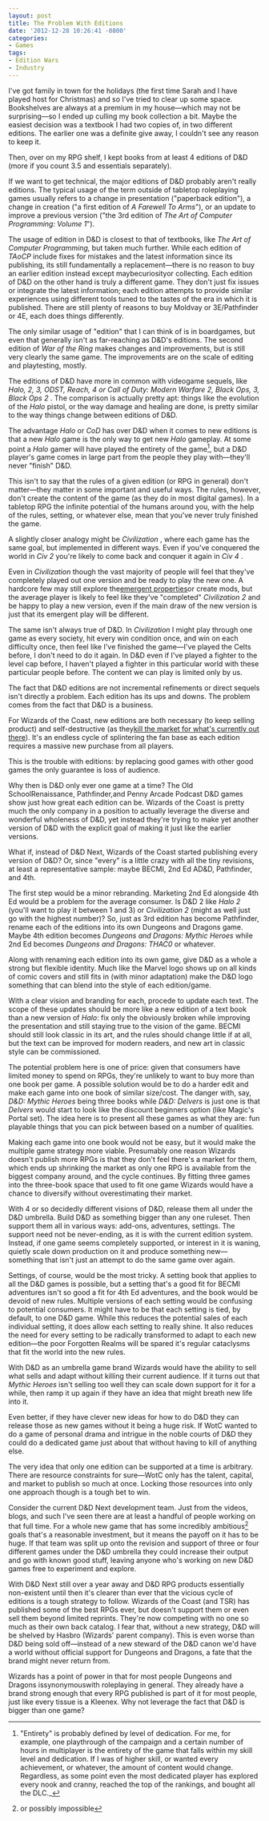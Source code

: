 ```yaml
---
layout: post
title: The Problem With Editions
date: '2012-12-28 10:26:41 -0800'
categories:
- Games
tags:
- Edition Wars
- Industry
---
```

I've got family in town for the holidays (the first time Sarah and I have played host for Christmas) and so I've tried to clear up some space. Bookshelves are always at a premium in my house—which may not be surprising—so I ended up culling my book collection a bit. Maybe the easiest decision was a textbook I had two copies of, in two different editions. The earlier one was a definite give away, I couldn't see any reason to keep it.

Then, over on my RPG shelf, I kept books from at least 4 editions of D&D (more if you count 3.5 and essentials separately).

If we want to get technical, the major editions of D&D probably aren't really editions. The typical usage of the term outside of tabletop roleplaying games usually refers to a change in presentation ("paperback edition"), a change in creation ("a first edition of _A Farewell To Arms_"), or an update to improve a previous version ("the 3rd edition of _The Art of Computer Programming: Volume 1_").

The usage of edition in D&D is closest to that of textbooks, like _The Art of Computer Programming,_ but taken much further. While each edition of _TAoCP_ include fixes for mistakes and the latest information since its publishing, its still fundamentally a replacement—there is no reason to buy an earlier edition instead except maybecuriosityor collecting. Each edition of D&D on the other hand is truly a different game. They don't just fix issues or integrate the latest information; each edition attempts to provide similar experiences using different tools tuned to the tastes of the era in which it is published. There are still plenty of reasons to buy Moldvay or 3E/Pathfinder or 4E, each does things differently.

The only similar usage of "edition" that I can think of is in boardgames, but even that generally isn't as far-reaching as D&D's editions. The second edition of _War of the Ring_ makes changes and improvements, but is still very clearly the same game. The improvements are on the scale of editing and playtesting, mostly.

The editions of D&D have more in common with videogame sequels, like _Halo, 2, 3, ODST, Reach, 4 or _Call of Duty: Modern Warfare_ 2, Black Ops, 3, Black Ops 2_ . The comparison is actually pretty apt: things like the evolution of the _Halo_ pistol, or the way damage and healing are done, is pretty similar to the way things change between editions of D&D.

The advantage _Halo_ or _CoD_ has over D&D when it comes to new editions is that a new _Halo_ game is the only way to get new _Halo_ gameplay. At some point a _Halo_ gamer will have played the entirety of the game[^1], but a D&D player's game comes in large part from the people they play with—they'll never "finish" D&D.

This isn't to say that the rules of a given edition (or RPG in general) don't matter—they matter in some important and useful ways. The rules, however, don't create the content of the game (as they do in most digital games). In a tabletop RPG the infinite potential of the humans around you, with the help of the rules, setting, or whatever else, mean that you've never truly finished the game.

A slightly closer analogy might be _Civilization_ , where each game has the same goal, but implemented in different ways. Even if you've conquered the world in _Civ 2_ you're likely to come back and conquer it again in _Civ 4_ .

Even in _Civilization_ though the vast majority of people will feel that they've completely played out one version and be ready to play the new one. A hardcore few may still explore the<a href="http://articles.washingtonpost.com/2012-06-18/business/35461423_1_reddit-gods-and-kings-diablo-iii">emergent properties</a>or create mods, but the average player is likely to feel like they've "completed" _Civilization 2_ and be happy to play a new version, even if the main draw of the new version is just that its emergent play will be different.

The same isn't always true of D&D. In _Civilization_ I might play through one game as every society, hit every win condition once, and win on each difficulty once, then feel like I've finished the game—I've played the Celts before, I don't need to do it again. In D&D even if I've played a fighter to the level cap before, I haven't played a fighter in this particular world with these particular people before. The content we can play is limited only by us.

The fact that D&D editions are not incremental refinements or direct sequels isn't directly a problem. Each edition has its ups and downs. The problem comes from the fact that D&D is a business.

For Wizards of the Coast, new editions are both necessary (to keep selling product) and self-destructive (as they<a href="http://critical-hits.com/2012/12/07/the-exaggerated-death-of-4th-edition/">kill the market for what's currently out there</a>). It's an endless cycle of splintering the fan base as each edition requires a massive new purchase from all players.

This is the trouble with editions: by replacing good games with other good games the only guarantee is loss of audience.

Why then is D&D only ever one game at a time? The Old SchoolRenaissance, Pathfinder,and Penny Arcade Podcast D&D games show just how great each edition can be. Wizards of the Coast is pretty much the only company in a position to actually leverage the diverse and wonderful wholeness of D&D, yet instead they're trying to make yet another version of D&D with the explicit goal of making it just like the earlier versions.

What if, instead of D&D Next, Wizards of the Coast started publishing every version of D&D? Or, since "every" is a little crazy with all the tiny revisions, at least a representative sample: maybe BECMI, 2nd Ed AD&D, Pathfinder, and 4th.

The first step would be a minor rebranding. Marketing 2nd Ed alongside 4th Ed would be a problem for the average consumer. Is D&D 2 like _Halo 2_ (you'll want to play it between 1 and 3) or _Civilization 2_ (might as well just go with the highest number)? So, just as 3rd edition has become Pathfinder, rename each of the editions into its own Dungeons and Dragons game. Maybe 4th edition becomes _Dungeons and Dragons: Mythic Heroes_ while 2nd Ed becomes _Dungeons and Dragons: THAC0_ or whatever.

Along with renaming each edition into its own game, give D&D as a whole a strong but flexible identity. Much like the Marvel logo shows up on all kinds of comic covers and still fits in (with minor adaptation) make the D&D logo something that can blend into the style of each edition/game.

With a clear vision and branding for each, procede to update each text. The scope of these updates should be more like a new edition of a text book than a new version of _Halo_: fix only the obviously broken while improving the presentation and still staying true to the vision of the game. BECMI should still look classic in its art, and the rules should change little if at all, but the text can be improved for modern readers, and new art in classic style can be commissioned.

The potential problem here is one of price: given that consumers have limited money to spend on RPGs, they're unlikely to want to buy more than one book per game. A possible solution would be to do a harder edit and make each game into one book of similar size/cost. The danger with, say, _D&D: Mythic Heroes_ being three books while _D&D: Delvers_ is just one is that _Delvers_ would start to look like the discount beginners option (like Magic's Portal set). The idea here is to present all these games as what they are: fun playable things that you can pick between based on a number of qualities.

Making each game into one book would not be easy, but it would make the multiple game strategy more viable. Presumably one reason Wizards doesn't publish more RPGs is that they don't feel there's a market for them, which ends up shrinking the market as only one RPG is available from the biggest company around, and the cycle continues. By fitting three games into the three-book space that used to fit one game Wizards would have a chance to diversify without overestimating their market.

With 4 or so decidedly different visions of D&D, release them all under the D&D umbrella. Build D&D as something bigger than any one ruleset. Then support them all in various ways: add-ons, adventures, settings. The support need not be never-ending, as it is with the current edition system. Instead, if one game seems completely supported, or interest in it is waning, quietly scale down production on it and produce something new—something that isn't just an attempt to do the same game over again.

Settings, of course, would be the most tricky. A setting book that applies to all the D&D games is possible, but a setting that's a good fit for BECMI adventures isn't so good a fit for 4th Ed adventures, and the book would be devoid of new rules. Multiple versions of each setting would be confusing to potential consumers. It might have to be that each setting is tied, by default, to one D&D game. While this reduces the potential sales of each individual setting, it does allow each setting to really shine. It also reduces the need for every setting to be radically transformed to adapt to each new edition—the poor Forgotten Realms will be spared it's regular cataclysms that fit the world into the new rules.

With D&D as an umbrella game brand Wizards would have the ability to sell what sells and adapt without killing their current audience. If it turns out that _Mythic Heroes_ isn't selling too well they can scale down support for it for a while, then ramp it up again if they have an idea that might breath new life into it.

Even better, if they have clever new ideas for how to do D&D they can release those as new games without it being a huge risk. If WotC wanted to do a game of personal drama and intrigue in the noble courts of D&D they could do a dedicated game just about that without having to kill of anything else.

The very idea that only one edition can be supported at a time is arbitrary. There are resource constraints for sure—WotC only has the talent, capital, and market to publish so much at once. Locking those resources into only one approach though is a tough bet to win.

Consider the current D&D Next development team. Just from the videos, blogs, and such I've seen there are at least a handful of people working on that full time. For a whole new game that has some incredibly ambitious[^2] goals that's a reasonable investment, but it means the payoff on it has to be huge. If that team was split up onto the revision and support of three or four different games under the D&D umbrella they could increase their output and go with known good stuff, leaving anyone who's working on new D&D games free to experiment and explore.

With D&D Next still over a year away and D&D RPG products essentially non-existent until then it's clearer than ever that the vicious cycle of editions is a tough strategy to follow. Wizards of the Coast (and TSR) has published some of the best RPGs ever, but doesn't support them or even sell them beyond limited reprints. They're now competing with no one so much as their own back catalog. I fear that, without a new strategy, D&D will be shelved by Hasbro (Wizards' parent company). This is even worse than D&D being sold off—instead of a new steward of the D&D canon we'd have a world without official support for Dungeons and Dragons, a fate that the brand might never return from.

Wizards has a point of power in that for most people Dungeons and Dragons issynonymouswith roleplaying in general. They already have a brand strong enough that every RPG published is part of it for most people, just like every tissue is a Kleenex. Why not leverage the fact that D&D is bigger than one game?

[^1]: "Entirety" is probably defined by level of dedication. For me, for example, one playthrough of the campaign and a certain number of hours in multiplayer is the entirety of the game that falls within my skill level and dedication. If I was of higher skill, or wanted every achievement, or whatever, the amount of content would change. Regardless, as some point even the most dedicated player has explored every nook and cranny, reached the top of the rankings, and bought all the DLC._

[^2]: or possibly impossible